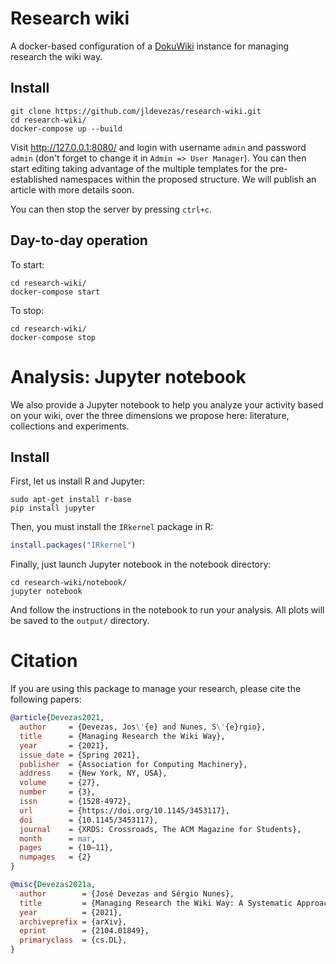 # Research wiki

A docker-based configuration of a [DokuWiki](https://www.dokuwiki.org/) instance for managing research the wiki way.

## Install

```shell
git clone https://github.com/jldevezas/research-wiki.git
cd research-wiki/
docker-compose up --build
```

Visit http://127.0.0.1:8080/ and login with username `admin` and password `admin` (don't forget to change it in `Admin => User Manager`). You can then start editing taking advantage of the multiple templates for the pre-established namespaces within the proposed structure. We will publish an article with more details soon.

You can then stop the server by pressing `ctrl+c`.

## Day-to-day operation

To start:

```shell
cd research-wiki/
docker-compose start
```

To stop:

```shell
cd research-wiki/
docker-compose stop
```

# Analysis: Jupyter notebook

We also provide a Jupyter notebook to help you analyze your activity based on your wiki, over the three dimensions we propose here: literature, collections and experiments.

## Install

First, let us install R and Jupyter:

```shell
sudo apt-get install r-base
pip install jupyter
```

Then, you must install the `IRkernel` package in R:

```r
install.packages("IRkernel")
```

Finally, just launch Jupyter notebook in the notebook directory:

```shell
cd research-wiki/notebook/
jupyter notebook
```

And follow the instructions in the notebook to run your analysis. All plots will be saved to the `output/` directory.

# Citation

If you are using this package to manage your research, please cite the following papers:

```bibtex
@article{Devezas2021,
  author     = {Devezas, Jos\'{e} and Nunes, S\'{e}rgio},
  title      = {Managing Research the Wiki Way},
  year       = {2021},
  issue_date = {Spring 2021},
  publisher  = {Association for Computing Machinery},
  address    = {New York, NY, USA},
  volume     = {27},
  number     = {3},
  issn       = {1528-4972},
  url        = {https://doi.org/10.1145/3453117},
  doi        = {10.1145/3453117},
  journal    = {XRDS: Crossroads, The ACM Magazine for Students},
  month      = mar,
  pages      = {10–11},
  numpages   = {2}
}
```

```bibtex
@misc{Devezas2021a,
  author        = {José Devezas and Sérgio Nunes},
  title         = {Managing Research the Wiki Way: A Systematic Approach to Documenting Research},
  year          = {2021},
  archiveprefix = {arXiv},
  eprint        = {2104.01849},
  primaryclass  = {cs.DL},
}
```
